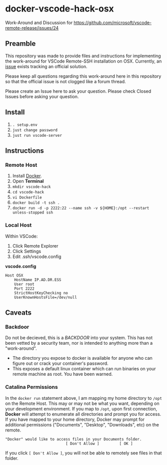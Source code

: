# docker-vscode-hack-osx
Work-Around and Discussion for https://github.com/microsoft/vscode-remote-release/issues/24

## Preamble

This repository was made to provide files and instructions for implementing the work-around for
VSCode Remote-SSH installation on OSX. Currently, an [issue](https://github.com/microsoft/vscode-remote-release/issues/24)
exists tracking an official solution.

Please keep all questions regarding this work-around here in this repository so that the official
issue is not clogged like a forum thread.

Please create an Issue here to ask your question.  Please check Closed Issues before asking your question.

## Install

1. `. setup.env`
2. `just change password`
3. `just run vscode-server`

## Instructions

### Remote Host

1. Install [Docker](https://hub.docker.com/?overlay=onboarding).
1. Open **Terminal**
1. ```mkdir vscode-hack```
1. ```cd vscode-hack```
1. ```vi Dockerfile```
1. ```docker build -t ssh .```
1. ```docker run -d -p 2222:22 --name ssh -v ${HOME}:/opt --restart unless-stopped ssh```

### Local Host

Within VSCode:

1. Click Remote Explorer
1. Click Settings
1. Edit .ssh/vscode.config

**vscode.config**
```
Host OSX
    HostName IP.AD.DR.ESS
    User root
    Port 2222
    StrictHostKeyChecking no
    UserKnownHostsFile=/dev/null
```

## Caveats

### Backdoor

Do not be decieved, this is a *BACKDOOR* into your system.  This has not been vetted by a security team, nor
is intended to anything more than a "work-around".

* The directory you expose to docker is available for anyone who can figure out or crack your container's password.
* This exposes a default linux container which can run binaries on your remote machine as root.  You have been warned.

### Catalina Permissions

In the `docker run` statement above, I am mapping my home directory to `/opt` on the Remote Host.  This may or
may not be what you want, depending on your development environment.   If you map to `/opt`, upon first connection,
**Docker** will attempt to enumerate all directories and prompt you for access.  If you have mapped to your
home directory, Docker may prompt for additional permissions ("Documents", "Desktop", "Downloads", etc) on the 
remote.

```
"Docker" would like to access files in your Documents folder.
                           [ Don't Allow ]         [ OK ]
```

If you click `[ Don't Allow ]`, you will not be able to remotely see files in that folder.
